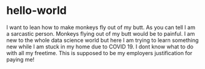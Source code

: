 # hello-world
I want to lean how to make monkeys fly out of my butt.
As you can tell I am a sarcastic person. Monkeys flying out of my butt would be to painful. I am new to the whole data science world but here I am trying to learn something new while I am stuck in my home due to COVID 19. I dont know what to do with all my freetime. This is supposed to be my employers justification for paying me!
